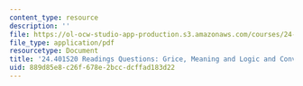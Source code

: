 ```yaml
---
content_type: resource
description: ''
file: https://ol-ocw-studio-app-production.s3.amazonaws.com/courses/24-401-proseminar-in-philosophy-ii-spring-2020/889d85e8c26f678e2bccdcffad183d22_MIT24_401S20_Questions4.pdf
file_type: application/pdf
resourcetype: Document
title: '24.401S20 Readings Questions: Grice, Meaning and Logic and Conversation'
uid: 889d85e8-c26f-678e-2bcc-dcffad183d22
---
```


